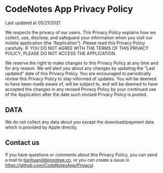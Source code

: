 # CodeNotes App Privacy Policy

Last updated at 05/21/2021

We respects the privacy of our users. This Privacy Policy explains how we collect, use, disclose, and safeguard your information when you visit our mobile application (the “Application”). Please read this Privacy Policy carefully. IF YOU DO NOT AGREE WITH THE TERMS OF THIS PRIVACY POLICY, PLEASE DO NOT ACCESS THE APPLICATION.

We reserve the right to make changes to this Privacy Policy at any time and for any reason. We will alert you about any changes by updating the “Last updated” date of this Privacy Policy. You are encouraged to periodically review this Privacy Policy to stay informed of updates. You will be deemed to have been made aware of, will be subject to, and will be deemed to have accepted the changes in any revised Privacy Policy by your continued use of the Application after the date such revised Privacy Policy is posted.

## DATA

We do not collect any data about you except the download/payment data which is provided by Apple directly.

## Contact us

If you have questions or comments about this Privacy Policy, you can send a mail to tianhuan@bingotree.cn, or you can create a issue in https://github.com/CodeNotesApp/Privacy/.
